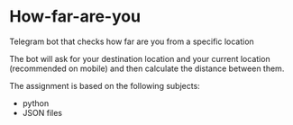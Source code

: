 # How-far-are-you

Telegram bot that checks how far are you from a specific location

The bot will ask for your destination location and your current location (recommended on mobile) and then calculate the distance between them.

The assignment is based on the following subjects:

* python
* JSON files

